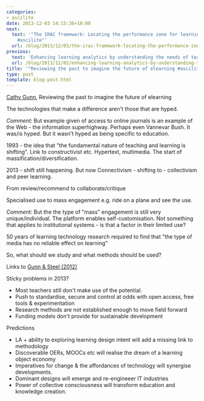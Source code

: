 ```yaml
---
categories:
- ascilite
date: 2013-12-03 14:15:36+10:00
next:
  text: '"The IRAC framework: Locating the performance zone for learning analytics
    #ascilite"'
  url: /blog/2013/12/03/the-irac-framework-locating-the-performance-zone-for-learning-analytics-ascilite/
previous:
  text: 'Enhancing learning analytics by understanding the needs of teachers #ascilite'
  url: /blog/2013/12/02/enhancing-learning-analytics-by-understanding-the-needs-of-teachers-ascilite/
title: '"Reviewing the past to imagine the future of elearning #ascilite"'
type: post
template: blog-post.html
---
```

[Cathy Gunn](http://www.clear.auckland.ac.nz/index.php?p=staff_page&staff=cgunn), Reviewing the past to imagine the future of elearning

The technologies that make a difference aren't those that are hyped.

_Comment:_ But example given of access to online journals is an example of the Web - the information superhighway. Perhaps even Vannevar Bush. It was/is hyped. But it wasn't hyped as being specific to education.

1993 - the idea that "the fundamental nature of teaching and learning is shifting". Link to constructivist etc. Hypertext, multimedia. The start of massification/diversification.

2013 - shift still happening. But now Connectivism - shifting to - collectivism and peer learning.

From review/recommend to collaborate/critique

Specialised use to mass engagement e.g. ride on a plane and see the use.

_Comment:_ But the the type of "mass" engagement is still very unique/individual. The platform enables self-customisation. Not something that applies to institutional systems - is that a factor in their limited use?

50 years of learning technology research required to find that "the type of media has no reliable effect on learning"

So, what should we study and what methods should be used?

Links to [Gunn & Steel (2012)](http://www.researchinlearningtechnology.net/index.php/rlt/article/view/16148)

Sticky problems in 2013?

- Most teachers still don't make use of the potential.
- Push to standardise, secure and control at odds with open access, free tools & experimentation
- Research methods are not established enough to move field forward
- Funding models don't provide for sustainable development

Predictions

- LA + ability to exploring learning design intent will add a missing link to methodology
- Discoverable OERs, MOOCs etc will realise the dream of a learning object economy
- Imperatives for change & the affordances of technology will synergise developments.
- Dominant designs will emerge and re-engineeer IT industries
- Power of collective consciousness will transform education and knowledge creation.